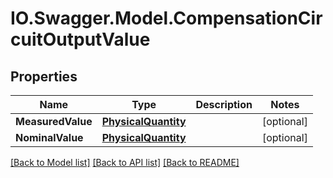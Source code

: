# IO.Swagger.Model.CompensationCircuitOutputValue
## Properties

Name | Type | Description | Notes
------------ | ------------- | ------------- | -------------
**MeasuredValue** | [**PhysicalQuantity**](PhysicalQuantity.md) |  | [optional] 
**NominalValue** | [**PhysicalQuantity**](PhysicalQuantity.md) |  | [optional] 

[[Back to Model list]](../README.md#documentation-for-models) [[Back to API list]](../README.md#documentation-for-api-endpoints) [[Back to README]](../README.md)

